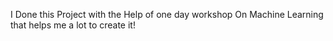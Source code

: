 I Done this Project with the Help of one day workshop On Machine Learning that helps me a lot to create it!
